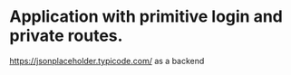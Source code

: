 # Application with primitive login and private routes. 
https://jsonplaceholder.typicode.com/ as a backend
